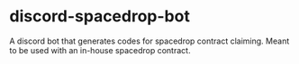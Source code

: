 # discord-spacedrop-bot
A discord bot that generates codes for spacedrop contract claiming. Meant to be used with an in-house spacedrop contract.
